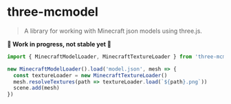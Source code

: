 # three-mcmodel

> A library for working with Minecraft json models using three.js.

**🚧 Work in progress, not stable yet 🚧**

```js
import { MinecraftModelLoader, MinecraftTextureLoader } from 'three-mcmodel'

new MinecraftModelLoader().load('model.json', mesh => {
  const textureLoader = new MinecraftTextureLoader()
  mesh.resolveTextures(path => textureLoader.load(`${path}.png`))
  scene.add(mesh)
})
```
